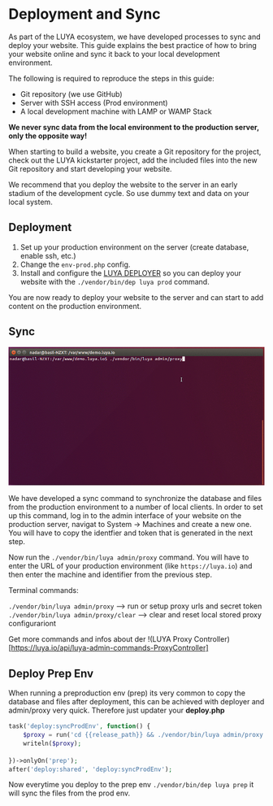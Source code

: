 Deployment and Sync
===

As part of the LUYA ecosystem, we have developed processes to sync and deploy your website. This guide explains the best practice of how to bring your website online and sync it back to your local development environment.

The following is required to reproduce the steps in this guide:
+ Git repository (we use GitHub)
+ Server with SSH access (Prod environment)
+ A local development machine with LAMP or WAMP Stack


**We never sync data from the local environment to the production server, only the opposite way!**

When starting to build a website, you create a Git repository for the project, check out the LUYA kickstarter project, add the included files into the new Git repository and start developing your website.

We recommend that you deploy the website to the server in an early stadium of the development cycle. So use dummy text and data on your local system.

Deployment
---

1. Set up your production environment on the server (create database, enable ssh, etc.)
2. Change the `env-prod.php` config.
3. Install and configure the [LUYA DEPLOYER](https://luya.io/guide/module/luyadev---luya-deployer) so you can deploy your website with the `./vendor/bin/dep luya prod` command.

You are now ready to deploy your website to the server and can start to add content on the production environment.

Sync
---

![luya-proxy](https://raw.githubusercontent.com/luyadev/luya/master/docs/guide/img/luya-proxy.gif "LUYA Proxy Sync")


We have developed a sync command to synchronize the database and files from the production environment to a number of local clients. In order to set up this command, log in to the admin interface of your website on the production server, navigat to System -> Machines and create a new one. You will have to copy the identfier and token that is generated in the next step.

Now run the `./vendor/bin/luya admin/proxy` command. You will have to enter the URL of your production environment (like `https://luya.io`) and then enter the machine and identifier from the previous step.

Terminal commands:

`./vendor/bin/luya admin/proxy` --> run or setup proxy urls and secret token
`./vendor/bin/luya admin/proxy/clear` --> clear and reset local stored proxy configurariont

Get more commands and infos about der !(LUYA Proxy Controller)[https://luya.io/api/luya-admin-commands-ProxyController]

Deploy Prep Env
---

When running a preproduction env (prep) its very common to copy the database and files after deployment, this can be achieved with deployer and admin/proxy very quick. Therefore just updater your **deploy.php** 

```php
task('deploy:syncProdEnv', function() {
    $proxy = run('cd {{release_path}} && ./vendor/bin/luya admin/proxy --url=https://www.prod-website.com --idf=IDENTIFER --token=TOKEN');
    writeln($proxy);
    
})->onlyOn('prep');
after('deploy:shared', 'deploy:syncProdEnv');
```

Now everytime you deploy to the prep env `./vendor/bin/dep luya prep` it will sync the files from the prod env.
